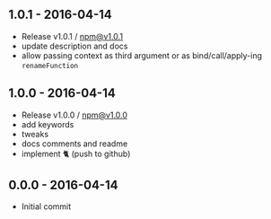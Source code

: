 

## 1.0.1 - 2016-04-14
- Release v1.0.1 / npm@v1.0.1
- update description and docs
- allow passing context as third argument or as bind/call/apply-ing `renameFunction`

## 1.0.0 - 2016-04-14
- Release v1.0.0 / npm@v1.0.0
- add keywords
- tweaks
- docs comments and readme
- implement :cat2: (push to github)

## 0.0.0 - 2016-04-14
- Initial commit